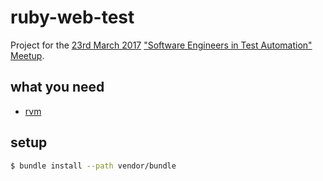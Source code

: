 # ruby-web-test

Project for the [23rd March 2017][meetup_meeting] ["Software Engineers in Test Automation" Meetup][meetup_group].


## what you need

- [rvm][rvm]


## setup

```bash
$ bundle install --path vendor/bundle
```



[meetup_meeting]:	https://www.meetup.com/Software-Engineers-in-Test/events/238447522/	"Thursday, March 23, 2017"
[meetup_group]:	https://www.meetup.com/Software-Engineers-in-Test/	"Software Engineers in Test Automation"
[rvm]:	http://rvm.io	"rvm"
